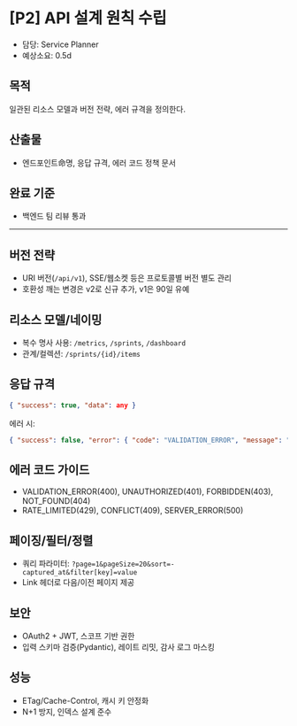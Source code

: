 # [P2] API 설계 원칙 수립

- 담당: Service Planner
- 예상소요: 0.5d

## 목적
일관된 리소스 모델과 버전 전략, 에러 규격을 정의한다.

## 산출물
- 엔드포인트命명, 응답 규격, 에러 코드 정책 문서

## 완료 기준
- 백엔드 팀 리뷰 통과

---

## 버전 전략
- URI 버전(`/api/v1`), SSE/웹소켓 등은 프로토콜별 버전 별도 관리
- 호환성 깨는 변경은 v2로 신규 추가, v1은 90일 유예

## 리소스 모델/네이밍
- 복수 명사 사용: `/metrics`, `/sprints`, `/dashboard`
- 관계/컬렉션: `/sprints/{id}/items`

## 응답 규격
```json
{ "success": true, "data": any }
```
에러 시:
```json
{ "success": false, "error": { "code": "VALIDATION_ERROR", "message": "...", "details": {...} } }
```

## 에러 코드 가이드
- VALIDATION_ERROR(400), UNAUTHORIZED(401), FORBIDDEN(403), NOT_FOUND(404)
- RATE_LIMITED(429), CONFLICT(409), SERVER_ERROR(500)

## 페이징/필터/정렬
- 쿼리 파라미터: `?page=1&pageSize=20&sort=-captured_at&filter[key]=value`
- Link 헤더로 다음/이전 페이지 제공

## 보안
- OAuth2 + JWT, 스코프 기반 권한
- 입력 스키마 검증(Pydantic), 레이트 리밋, 감사 로그 마스킹

## 성능
- ETag/Cache-Control, 캐시 키 안정화
- N+1 방지, 인덱스 설계 준수
